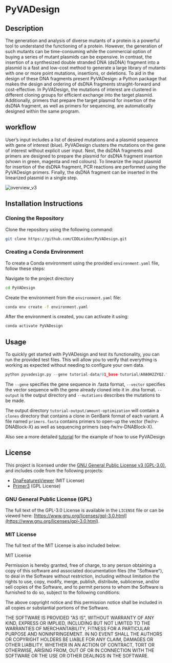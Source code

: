 # PyVADesign

## Description

The generation and analysis of diverse mutants of a protein is a powerful tool to understand the functioning of a protein. However, the generation of such mutants can be time-consuming while the commercial option of buying a series of mutant plasmids can be expensive. In contrast, the insertion of a synthesized double stranded DNA (dsDNA) fragment into a plasmid is a fast and low-cost method to generate a large library of mutants with one or more point mutations, insertions, or deletions. To aid in the design of these DNA fragments present PyVADesign: a Python package that makes the design and ordering of dsDNA fragments straight-forward and cost-effective. In PyVADesign, the mutations of interest are clustered in different cloning groups for efficient exchange into the target plasmid. Additionally, primers that prepare the target plasmid for insertion of the dsDNA fragment, as well as primers for sequencing, are automatically designed within the same program.

## workflow

User’s input includes a list of desired mutations and a plasmid sequence with gene of interest (blue). PyVADesign clusters the mutations on the gene of interest without explicit user input. Next, the dsDNA fragments and primers are designed to prepare the plasmid for dsDNA fragment insertion (shown in green, magenta and red colours). To linearize the input plasmid for insertion of the dsDNA fragment, PCR reactions are performed using the PyVADesign primers. Finally, the dsDNA fragment can be inserted in the linearized plasmid in a single step.

![overview_v3](https://github.com/user-attachments/assets/77969f38-d03a-4f5e-886c-56776c49b8c9)

## Installation Instructions

### Cloning the Repository

Clone the repository using the following command:

```bash
git clone https://github.com/CDDLeiden/PyVADesign.git
```

### Creating a Conda Environment

To create a Conda environment using the provided ```environment.yaml``` file, follow these steps:

Navigate to the project directory

```bash
cd PyVADesign
```

Create the environment from the ```environment.yaml``` file:

```bash
conda env create -f environment.yaml
```

After the environment is created, you can activate it using:

```bash
conda activate PyVADesign
```

## Usage

To quickly get started with PyVADesign and test its functionality, you can run the provided test files. This will allow you to verify that everything is working as expected without needing to configure your own data.

```python
python pyvadesign.py --gene tutorial-data/01_base-tutorial/A0A0H2ZYQ2.fasta --vector tutorial-data/01_base-tutorial/pACE_mmpL3-Mav.dna --mutations tutorial-data/01_base-tutorial/mutations.txt --output tutorial-data/01_base-tutorial/tutorial-output/amount-optimization
```

The ```--gene``` specifies the gene sequence in .fasta format, ```--vector``` specifies the vector sequence with the gene already cloned into it in .dna format. ```--output``` is the output directory and ```--mutations``` describes the mutations to be made.

The output directory ```tutorial-output/amount-optimization``` will contain a ```clones``` directory that contains a clone in GenBank format of each variant. A file named ```primers.fasta``` contains primers to open-up the vector (fw/rv-DNABlock-X) as well as sequencing primers (seq-fw/rv-DNABlock-X).

Also see a more detailed [tutorial]() for the example of how to use PyVADesign

## License

This project is licensed under the [GNU General Public License v3 (GPL-3.0)](LICENSE), and includes code from the following projects:

- [DnaFeaturesViewer](https://edinburgh-genome-foundry.github.io/DnaFeaturesViewer/) (MIT License)
- [Primer3](https://github.com/primer3-org/primer3) (GPL License)

### GNU General Public License (GPL)
The full text of the GPL-3.0 License is available in the `LICENSE` file or can be viewed here: [https://www.gnu.org/licenses/gpl-3.0.html](https://www.gnu.org/licenses/gpl-3.0.html).

### MIT License
The full text of the MIT License is also included below:

MIT License

Permission is hereby granted, free of charge, to any person obtaining a copy
of this software and associated documentation files (the "Software"), to deal
in the Software without restriction, including without limitation the rights
to use, copy, modify, merge, publish, distribute, sublicense, and/or sell
copies of the Software, and to permit persons to whom the Software is
furnished to do so, subject to the following conditions:

The above copyright notice and this permission notice shall be included in all
copies or substantial portions of the Software.

THE SOFTWARE IS PROVIDED "AS IS", WITHOUT WARRANTY OF ANY KIND, EXPRESS OR
IMPLIED, INCLUDING BUT NOT LIMITED TO THE WARRANTIES OF MERCHANTABILITY,
FITNESS FOR A PARTICULAR PURPOSE AND NONINFRINGEMENT. IN NO EVENT SHALL THE
AUTHORS OR COPYRIGHT HOLDERS BE LIABLE FOR ANY CLAIM, DAMAGES OR OTHER
LIABILITY, WHETHER IN AN ACTION OF CONTRACT, TORT OR OTHERWISE, ARISING FROM,
OUT OF OR IN CONNECTION WITH THE SOFTWARE OR THE USE OR OTHER DEALINGS IN THE
SOFTWARE.




